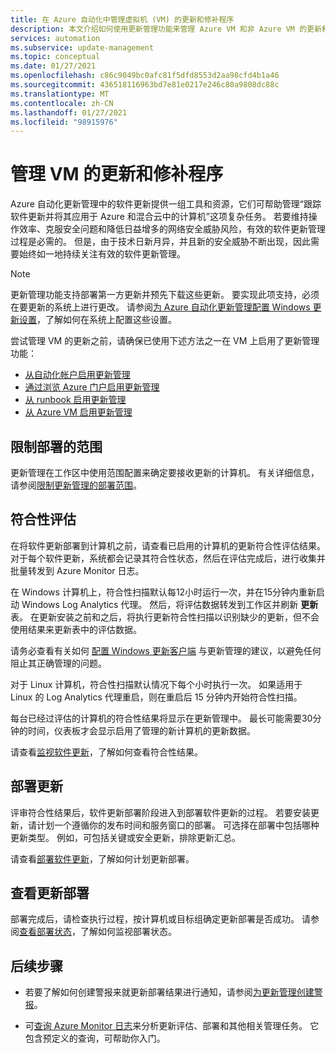 ```yaml
---
title: 在 Azure 自动化中管理虚拟机 (VM) 的更新和修补程序
description: 本文介绍如何使用更新管理功能来管理 Azure VM 和非 Azure VM 的更新和修补程序。
services: automation
ms.subservice: update-management
ms.topic: conceptual
ms.date: 01/27/2021
ms.openlocfilehash: c86c9049bc0afc81f5dfd8553d2aa98cfd4b1a46
ms.sourcegitcommit: 436518116963bd7e81e0217e246c80a9808dc88c
ms.translationtype: MT
ms.contentlocale: zh-CN
ms.lasthandoff: 01/27/2021
ms.locfileid: "98915976"
---
```

# <a name="manage-updates-and-patches-for-your-vms"></a>管理 VM 的更新和修补程序

Azure 自动化更新管理中的软件更新提供一组工具和资源，它们可帮助管理“跟踪软件更新并将其应用于 Azure 和混合云中的计算机”这项复杂任务。 若要维持操作效率、克服安全问题和降低日益增多的网络安全威胁风险，有效的软件更新管理过程是必需的。 但是，由于技术日新月异，并且新的安全威胁不断出现，因此需要始终如一地持续关注有效的软件更新管理。

> [!NOTE]
> 更新管理功能支持部署第一方更新并预先下载这些更新。 要实现此项支持，必须在要更新的系统上进行更改。 请参阅[为 Azure 自动化更新管理配置 Windows 更新设置](configure-wuagent.md)，了解如何在系统上配置这些设置。

尝试管理 VM 的更新之前，请确保已使用下述方法之一在 VM 上启用了更新管理功能：

* [从自动化帐户启用更新管理](enable-from-automation-account.md)
* [通过浏览 Azure 门户启用更新管理](enable-from-portal.md)
* [从 runbook 启用更新管理](enable-from-runbook.md)
* [从 Azure VM 启用更新管理](enable-from-vm.md)

## <a name="limit-the-scope-for-the-deployment"></a><a name="scope-configuration"></a>限制部署的范围

更新管理在工作区中使用范围配置来确定要接收更新的计算机。 有关详细信息，请参阅[限制更新管理的部署范围](scope-configuration.md)。

## <a name="compliance-assessment"></a>符合性评估

在将软件更新部署到计算机之前，请查看已启用的计算机的更新符合性评估结果。 对于每个软件更新，系统都会记录其符合性状态，然后在评估完成后，进行收集并批量转发到 Azure Monitor 日志。

在 Windows 计算机上，符合性扫描默认每12小时运行一次，并在15分钟内重新启动 Windows Log Analytics 代理。 然后，将评估数据转发到工作区并刷新 **更新** 表。 在更新安装之前和之后，将执行更新符合性扫描以识别缺少的更新，但不会使用结果来更新表中的评估数据。

请务必查看有关如何 [配置 Windows 更新客户端](configure-wuagent.md) 与更新管理的建议，以避免任何阻止其正确管理的问题。

对于 Linux 计算机，符合性扫描默认情况下每个小时执行一次。 如果适用于 Linux 的 Log Analytics 代理重启，则在重启后 15 分钟内开始符合性扫描。

每台已经过评估的计算机的符合性结果将显示在更新管理中。 最长可能需要30分钟的时间，仪表板才会显示启用了管理的新计算机的更新数据。

请查看[监视软件更新](view-update-assessments.md)，了解如何查看符合性结果。

## <a name="deploy-updates"></a>部署更新

评审符合性结果后，软件更新部署阶段进入到部署软件更新的过程。 若要安装更新，请计划一个遵循你的发布时间和服务窗口的部署。 可选择在部署中包括哪种更新类型。 例如，可包括关键或安全更新，排除更新汇总。

请查看[部署软件更新](deploy-updates.md)，了解如何计划更新部署。

## <a name="review-update-deployments"></a>查看更新部署

部署完成后，请检查执行过程，按计算机或目标组确定更新部署是否成功。 请参阅[查看部署状态](deploy-updates.md#check-deployment-status)，了解如何监视部署状态。

## <a name="next-steps"></a>后续步骤

* 若要了解如何创建警报来就更新部署结果进行通知，请参阅[为更新管理创建警报](configure-alerts.md)。

* 可[查询 Azure Monitor 日志](query-logs.md)来分析更新评估、部署和其他相关管理任务。 它包含预定义的查询，可帮助你入门。